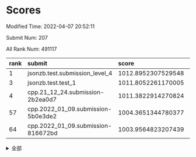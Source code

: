 # Scores

Modified Time: 2022-04-07 20:52:11

Submit Num: 207

All Rank Num: 491117

| rank |               submit               |       score        |       sigma        | pk_num |
| :--- | :--------------------------------- | :----------------- | :----------------- | :----- |
| 1    | jsonzb.test.submission_level_4     | 1012.8952307529548 | 0.8059494240684428 | 9494   |
| 3    | jsonzb.test.test_1                 | 1011.8052261170005 | 0.7821865467017941 | 9492   |
| 4    | cpp.21_12_24.submission-2b2ea0d7   | 1011.3822914270824 | 0.8026218774321282 | 9489   |
| 57   | cpp.2022_01_09.submission-5b0e3de2 | 1004.3651344780377 | 0.7253081268193907 | 9487   |
| 64   | cpp.2022_01_09.submission-816672bd | 1003.9564823207439 | 0.7063311614593689 | 9491   |


<details>
<summary>全部</summary>

| rank |                 submit                 |       score        |       sigma        | pk_num |
| :--- | :------------------------------------- | :----------------- | :----------------- | :----- |
| 1    | jsonzb.test.submission_level_4         | 1012.8952307529548 | 0.8059494240684428 | 9494   |
| 2    | gobigger.level_3.submission_level_3_41 | 1011.8526240689929 | 0.7874653323682541 | 9490   |
| 3    | jsonzb.test.test_1                     | 1011.8052261170005 | 0.7821865467017941 | 9492   |
| 4    | cpp.21_12_24.submission-2b2ea0d7       | 1011.3822914270824 | 0.8026218774321282 | 9489   |
| 5    | gobigger.level_3.submission_level_3_30 | 1011.3780787604343 | 0.7672099550032853 | 9488   |
| 6    | gobigger.level_3.submission_level_3_25 | 1011.2890082227418 | 0.7806551705914458 | 9493   |
| 7    | gobigger.level_3.submission_level_3_17 | 1011.1109972915738 | 0.7961948570800416 | 9487   |
| 8    | gobigger.level_3.submission_level_3_36 | 1010.9633444918269 | 0.7805192856467879 | 9493   |
| 9    | gobigger.level_3.submission_level_3_32 | 1010.8549016350943 | 0.7886311996076877 | 9493   |
| 10   | gobigger.level_3.submission_level_3_10 | 1010.7566781685816 | 0.7730032815205047 | 9491   |
| 11   | gobigger.level_3.submission_level_3_8  | 1010.7462474765199 | 0.7736448694153841 | 9491   |
| 12   | gobigger.level_3.submission_level_3_11 | 1010.7335458762634 | 0.7498829285453599 | 9490   |
| 13   | gobigger.level_3.submission_level_3_16 | 1010.7039885896269 | 0.7628124861885256 | 9493   |
| 14   | gobigger.level_3.submission_level_3_21 | 1010.6205559825287 | 0.7716894297718949 | 9490   |
| 15   | gobigger.level_3.submission_level_3_47 | 1010.602060108143  | 0.7477916434957245 | 9490   |
| 16   | gobigger.level_3.submission_level_3_35 | 1010.596969440212  | 0.7653729845916605 | 9493   |
| 17   | gobigger.level_3.submission_level_3_13 | 1010.5294878547734 | 0.7502031449715524 | 9491   |
| 18   | gobigger.level_3.submission_level_3_39 | 1010.5166537386323 | 0.7726205982084149 | 9495   |
| 19   | gobigger.level_3.submission_level_3_44 | 1010.4869351727131 | 0.7576334856565814 | 9492   |
| 20   | gobigger.level_3.submission_level_3_3  | 1010.3813587248625 | 0.7619219231746812 | 9489   |
| 21   | gobigger.level_3.submission_level_3_12 | 1010.3459305006451 | 0.778605943365235  | 9492   |
| 22   | gobigger.level_3.submission_level_3_23 | 1010.3028065924134 | 0.7695340595304869 | 9490   |
| 23   | gobigger.level_3.submission_level_3_20 | 1010.2575567443932 | 0.769822172345915  | 9493   |
| 24   | gobigger.level_3.submission_level_3_14 | 1010.2264886701536 | 0.7769665610144931 | 9492   |
| 25   | gobigger.level_3.submission_level_3_40 | 1010.2233448899633 | 0.7589477753392524 | 9489   |
| 26   | gobigger.level_3.submission_level_3_46 | 1010.1081437094165 | 0.752086115537836  | 9492   |
| 27   | gobigger.level_3.submission_level_3_19 | 1010.1034340785548 | 0.772579847760695  | 9492   |
| 28   | gobigger.level_3.submission_level_3_15 | 1010.0051395003816 | 0.7658216863437041 | 9487   |
| 29   | gobigger.level_3.submission_level_3_45 | 1009.9451806100702 | 0.7682260966644814 | 9486   |
| 30   | gobigger.level_3.submission_level_3_26 | 1009.8234178830306 | 0.7556533372002585 | 9488   |
| 31   | gobigger.level_3.submission_level_3_18 | 1009.7971488875498 | 0.7507313373614506 | 9492   |
| 32   | gobigger.level_3.submission_level_3_2  | 1009.7836668887859 | 0.7530902651037862 | 9492   |
| 33   | gobigger.level_3.submission_level_3_5  | 1009.6245712784769 | 0.7679951486198923 | 9487   |
| 34   | gobigger.level_3.submission_level_3_29 | 1009.6086110910387 | 0.7555060798434483 | 9478   |
| 35   | gobigger.level_3.submission_level_3_4  | 1009.5172593907927 | 0.755014134521435  | 9493   |
| 36   | gobigger.level_3.submission_level_3_28 | 1009.4306848424818 | 0.7468212058854459 | 9491   |
| 37   | gobigger.level_3.submission_level_3_49 | 1009.3668754802795 | 0.749169964158914  | 9492   |
| 38   | gobigger.level_3.submission_level_3_43 | 1009.3076868347215 | 0.7630721945245018 | 9486   |
| 39   | gobigger.level_3.submission_level_3_9  | 1009.2954737396173 | 0.7490292350591772 | 9483   |
| 40   | gobigger.level_3.submission_level_3_48 | 1009.2926401162384 | 0.7554807930012517 | 9486   |
| 41   | gobigger.level_3.submission_level_3_24 | 1009.2508924999842 | 0.7473262266785546 | 9488   |
| 42   | gobigger.level_3.submission_level_3_42 | 1009.2376197083591 | 0.7470585687533895 | 9490   |
| 43   | gobigger.level_3.submission_level_3_27 | 1009.1343643227744 | 0.7576747631952465 | 9496   |
| 44   | gobigger.level_3.submission_level_3_38 | 1009.0912900223414 | 0.7457294689793433 | 9490   |
| 45   | gobigger.level_3.submission_level_3_37 | 1009.0134725306914 | 0.7706084192943342 | 9490   |
| 46   | gobigger.level_3.submission_level_3_6  | 1008.9644437324054 | 0.7523433388120377 | 9488   |
| 47   | gobigger.level_3.submission_level_3_33 | 1008.9206769505622 | 0.7540468716162505 | 9495   |
| 48   | gobigger.level_3.submission_level_3_22 | 1008.8451913155322 | 0.7485958382417202 | 9490   |
| 49   | gobigger.level_3.submission_level_3_7  | 1008.6911464721319 | 0.7457474280273627 | 9488   |
| 50   | gobigger.level_3.submission_level_3_1  | 1008.6859167310587 | 0.745025213901582  | 9490   |
| 51   | gobigger.level_3.submission_level_3_34 | 1008.6242144264061 | 0.746182203833983  | 9487   |
| 52   | gobigger.level_3.submission_level_3_31 | 1008.4575542988589 | 0.7373713409895881 | 9491   |
| 53   | gobigger.level_3.submission_level_3_0  | 1008.3972154907784 | 0.7591683392812141 | 9488   |
| 54   | gobigger.level_1.submission_level_1_48 | 1004.8760233218676 | 0.7224297654925759 | 9491   |
| 55   | gobigger.level_1.submission_level_1_27 | 1004.8593514768585 | 0.710427907338945  | 9487   |
| 56   | gobigger.level_1.submission_level_1_11 | 1004.4207559673613 | 0.7121937359619405 | 9488   |
| 57   | cpp.2022_01_09.submission-5b0e3de2     | 1004.3651344780377 | 0.7253081268193907 | 9487   |
| 58   | gobigger.level_1.submission_level_1_43 | 1004.2909180096066 | 0.7096961480254061 | 9486   |
| 59   | gobigger.level_1.submission_level_1_38 | 1004.2768228467041 | 0.7152539798497048 | 9492   |
| 60   | gobigger.level_1.submission_level_1_25 | 1004.1659900065567 | 0.710352835617701  | 9495   |
| 61   | gobigger.level_1.submission_level_1_35 | 1004.0719880038255 | 0.7191612901751143 | 9494   |
| 62   | gobigger.level_1.submission_level_1_2  | 1004.0593707546802 | 0.7046786942845266 | 9494   |
| 63   | gobigger.level_1.submission_level_1_40 | 1004.0294689039662 | 0.7233364793728116 | 9486   |
| 64   | cpp.2022_01_09.submission-816672bd     | 1003.9564823207439 | 0.7063311614593689 | 9491   |
| 65   | gobigger.level_1.submission_level_1_23 | 1003.9469551595379 | 0.7281167376729087 | 9488   |
| 66   | gobigger.level_1.submission_level_1_10 | 1003.8228406070965 | 0.7199999698210363 | 9493   |
| 67   | gobigger.level_1.submission_level_1_19 | 1003.8002655415729 | 0.710874079696209  | 9490   |
| 68   | gobigger.level_1.submission_level_1_30 | 1003.7559768867602 | 0.719375604295659  | 9483   |
| 69   | gobigger.level_1.submission_level_1_45 | 1003.7069601223855 | 0.7152953825405309 | 9489   |
| 70   | gobigger.level_1.submission_level_1_16 | 1003.7006372163967 | 0.7151640984113178 | 9494   |
| 71   | gobigger.level_1.submission_level_1_18 | 1003.6025280169516 | 0.7203347229027117 | 9495   |
| 72   | gobigger.level_1.submission_level_1_49 | 1003.5551223508838 | 0.7176103727239062 | 9492   |
| 73   | gobigger.level_1.submission_level_1_3  | 1003.5519675515457 | 0.7109151462141579 | 9496   |
| 74   | gobigger.level_1.submission_level_1_20 | 1003.5211323663472 | 0.7304067628612768 | 9493   |
| 75   | gobigger.level_1.submission_level_1_39 | 1003.4503559986568 | 0.7142392363313017 | 9494   |
| 76   | gobigger.level_1.submission_level_1_4  | 1003.3732063366834 | 0.7126665347106648 | 9492   |
| 77   | gobigger.level_1.submission_level_1_8  | 1003.3630799793953 | 0.714289744063337  | 9488   |
| 78   | gobigger.level_1.submission_level_1_29 | 1003.362104141356  | 0.714247247956586  | 9491   |
| 79   | gobigger.level_1.submission_level_1_1  | 1003.2429638558502 | 0.7179912205837736 | 9491   |
| 80   | gobigger.level_1.submission_level_1_33 | 1003.2270232937775 | 0.7187690649399813 | 9489   |
| 81   | gobigger.level_1.submission_level_1_34 | 1003.2105742071669 | 0.7032546747218352 | 9492   |
| 82   | gobigger.level_1.submission_level_1_46 | 1003.1929720659708 | 0.7116015521062963 | 9489   |
| 83   | gobigger.level_1.submission_level_1_15 | 1003.1525954910538 | 0.7103608203163658 | 9491   |
| 84   | gobigger.level_1.submission_level_1_17 | 1003.1164544707751 | 0.7081736521297665 | 9493   |
| 85   | gobigger.level_1.submission_level_1_44 | 1003.0904778063635 | 0.7131354002408206 | 9495   |
| 86   | gobigger.level_1.submission_level_1_28 | 1003.081741489892  | 0.7132556376598755 | 9495   |
| 87   | gobigger.level_1.submission_level_1_41 | 1003.0744804159239 | 0.7129357976742    | 9494   |
| 88   | gobigger.level_1.submission_level_1_6  | 1003.0668510911306 | 0.7232687906167946 | 9488   |
| 89   | gobigger.level_1.submission_level_1_36 | 1003.0539166409294 | 0.7092007423621539 | 9489   |
| 90   | gobigger.level_1.submission_level_1_21 | 1003.0474418310305 | 0.7115999749576838 | 9489   |
| 91   | gobigger.level_1.submission_level_1_9  | 1002.8935048680779 | 0.7103896753442124 | 9492   |
| 92   | gobigger.level_1.submission_level_1_42 | 1002.8782710447473 | 0.7288664374866322 | 9490   |
| 93   | gobigger.level_1.submission_level_1_31 | 1002.7951774042654 | 0.7045960651255552 | 9492   |
| 94   | gobigger.level_1.submission_level_1_7  | 1002.7437988868106 | 0.7146130738369924 | 9490   |
| 95   | gobigger.level_1.submission_level_1_24 | 1002.5475117011594 | 0.7129693948559166 | 9493   |
| 96   | gobigger.level_1.submission_level_1_0  | 1002.521291972957  | 0.7040141662281206 | 9490   |
| 97   | gobigger.level_1.submission_level_1_12 | 1002.4849084156511 | 0.7112248124943802 | 9489   |
| 98   | gobigger.level_1.submission_level_1_14 | 1002.4830273334396 | 0.7171080803027248 | 9495   |
| 99   | gobigger.level_1.submission_level_1_5  | 1002.2807437809123 | 0.7199657124452323 | 9491   |
| 100  | gobigger.level_1.submission_level_1_13 | 1002.2751556309016 | 0.7103558229873954 | 9492   |
| 101  | gobigger.level_1.submission_level_1_22 | 1002.2575866502293 | 0.7164238538217685 | 9486   |
| 102  | gobigger.level_1.submission_level_1_32 | 1002.1521927637743 | 0.7028017834164809 | 9484   |
| 103  | gobigger.level_1.submission_level_1_37 | 1001.863170246661  | 0.7125187402806396 | 9495   |
| 104  | gobigger.level_1.submission_level_1_26 | 1001.4122549184777 | 0.7094385552672478 | 9491   |
| 105  | gobigger.level_1.submission_level_1_47 | 1001.3870005184517 | 0.7085914178085132 | 9488   |
| 106  | gobigger.random.submission_random_29   | 997.3852595091383  | 0.7148506398233347 | 9487   |
| 107  | gobigger.random.submission_random_37   | 997.1723539297658  | 0.7102093644502147 | 9489   |
| 108  | gobigger.random.submission_random_27   | 997.1405186695054  | 0.7217861687564349 | 9486   |
| 109  | gobigger.random.submission_random_12   | 997.1191622224651  | 0.6967530968750928 | 9489   |
| 110  | gobigger.random.submission_random_20   | 997.0659640304541  | 0.7034426264623844 | 9492   |
| 111  | gobigger.random.submission_random_33   | 996.9982043012425  | 0.7128392703017281 | 9488   |
| 112  | gobigger.random.submission_random_43   | 996.8838853806038  | 0.7173343249925304 | 9491   |
| 113  | gobigger.random.submission_random_2    | 996.7901506637481  | 0.7095534372698133 | 9489   |
| 114  | gobigger.random.submission_random_38   | 996.7893216716465  | 0.719285127051552  | 9491   |
| 115  | gobigger.random.submission_random_47   | 996.7030336994841  | 0.7215142458316667 | 9490   |
| 116  | gobigger.random.submission_random_8    | 996.6729407916752  | 0.7002041119151224 | 9489   |
| 117  | gobigger.random.submission_random_23   | 996.6588278955684  | 0.7074559090591046 | 9485   |
| 118  | gobigger.random.submission_random_4    | 996.6342776246868  | 0.7124719509089422 | 9493   |
| 119  | gobigger.random.submission_random_10   | 996.4524440922875  | 0.7153224643927727 | 9494   |
| 120  | gobigger.random.submission_random_26   | 996.4495253750954  | 0.712919758796239  | 9491   |
| 121  | gobigger.random.submission_random_44   | 996.4395723175942  | 0.7199930320643871 | 9487   |
| 122  | gobigger.random.submission_random_39   | 996.4373840579798  | 0.7018533999983897 | 9496   |
| 123  | gobigger.random.submission_random_36   | 996.4175362624984  | 0.7197860842211662 | 9491   |
| 124  | gobigger.random.submission_random_22   | 996.4021742116587  | 0.7147245598931615 | 9494   |
| 125  | gobigger.random.submission_random_49   | 996.3952396035071  | 0.7147065741423128 | 9490   |
| 126  | gobigger.random.submission_random_17   | 996.3929771223901  | 0.70540620875609   | 9493   |
| 127  | gobigger.random.submission_random_35   | 996.3856448513942  | 0.714279858671797  | 9494   |
| 128  | gobigger.random.submission_random_16   | 996.306054052906   | 0.710172288951219  | 9491   |
| 129  | gobigger.random.submission_random_21   | 996.2567825024986  | 0.7125339295924575 | 9491   |
| 130  | gobigger.random.submission_random_5    | 996.2346417628271  | 0.70098508365177   | 9489   |
| 131  | gobigger.random.submission_random_15   | 996.1661475709114  | 0.7152572335824483 | 9491   |
| 132  | gobigger.random.submission_random_28   | 996.134161953317   | 0.7266799703259498 | 9493   |
| 133  | gobigger.random.submission_random_3    | 996.0847246839502  | 0.7065113070983153 | 9491   |
| 134  | gobigger.random.submission_random_18   | 996.0345264228267  | 0.7117877924319013 | 9487   |
| 135  | gobigger.random.submission_random_34   | 996.0172531601703  | 0.7217593026035126 | 9488   |
| 136  | gobigger.random.submission_random_7    | 995.9369327843302  | 0.718154869204727  | 9489   |
| 137  | gobigger.random.submission_random_24   | 995.9246871939139  | 0.7097124301425736 | 9493   |
| 138  | gobigger.random.submission_random_14   | 995.8648412260086  | 0.6979282332267871 | 9487   |
| 139  | gobigger.random.submission_random_0    | 995.6815621487641  | 0.7116875839656795 | 9488   |
| 140  | gobigger.random.submission_random_11   | 995.6805074954897  | 0.7067551362418374 | 9495   |
| 141  | gobigger.random.submission_random_25   | 995.67291828029    | 0.7163730144755628 | 9489   |
| 142  | gobigger.random.submission_random_31   | 995.6288425417955  | 0.711831247238919  | 9486   |
| 143  | gobigger.random.submission_random_46   | 995.5798636043072  | 0.7112525989312208 | 9489   |
| 144  | gobigger.random.submission_random_42   | 995.5030196378113  | 0.7079072124169389 | 9489   |
| 145  | gobigger.random.submission_random_48   | 995.5022767989591  | 0.7097415957758474 | 9487   |
| 146  | gobigger.random.submission_random_1    | 995.497465950567   | 0.7194978866223826 | 9489   |
| 147  | gobigger.random.submission_random_32   | 995.4918180054623  | 0.7082144136353195 | 9489   |
| 148  | gobigger.random.submission_random_40   | 995.4571220699517  | 0.702247258942877  | 9492   |
| 149  | gobigger.random.submission_random_30   | 995.4282856624492  | 0.7159976949058661 | 9492   |
| 150  | gobigger.random.submission_random_13   | 995.3400037269694  | 0.7245876299884585 | 9490   |
| 151  | gobigger.level_2.submission_level_2_25 | 995.2629707844771  | 0.7319112755290074 | 9491   |
| 152  | gobigger.random.submission_random_45   | 995.0421232264557  | 0.7087542549537447 | 9491   |
| 153  | gobigger.random.submission_random_6    | 994.9969265520459  | 0.7187960835478096 | 9490   |
| 154  | gobigger.random.submission_random_41   | 994.8771777567428  | 0.7108752496518903 | 9491   |
| 155  | gobigger.random.submission_random_9    | 994.6397508076291  | 0.7254531450869054 | 9488   |
| 156  | gobigger.random.submission_random_19   | 994.5461362847166  | 0.7244423338004362 | 9491   |
| 157  | gobigger.level_2.submission_level_2_44 | 994.0402095959494  | 0.7370475535012003 | 9484   |
| 158  | gobigger.level_2.submission_level_2_1  | 993.9654594281714  | 0.7310826179427985 | 9490   |
| 159  | gobigger.level_2.submission_level_2_2  | 993.9358300740017  | 0.7495722897315398 | 9492   |
| 160  | gobigger.level_2.submission_level_2_23 | 993.8179042267649  | 0.7337201085800432 | 9493   |
| 161  | gobigger.level_2.submission_level_2_15 | 993.6959100348489  | 0.736275538936537  | 9488   |
| 162  | gobigger.level_2.submission_level_2_33 | 993.5101141367498  | 0.7313274870044704 | 9486   |
| 163  | gobigger.level_2.submission_level_2_4  | 993.2291021132189  | 0.7413911574275244 | 9485   |
| 164  | gobigger.level_2.submission_level_2_42 | 993.1185293532608  | 0.7274890786832594 | 9489   |
| 165  | gobigger.level_2.submission_level_2_11 | 992.9707224782608  | 0.7551285675168278 | 9487   |
| 166  | gobigger.level_2.submission_level_2_37 | 992.891633178413   | 0.7380505449184798 | 9489   |
| 167  | gobigger.level_2.submission_level_2_24 | 992.8200409487665  | 0.7387687116904585 | 9493   |
| 168  | gobigger.level_2.submission_level_2_28 | 992.7021522576583  | 0.7387388766044461 | 9492   |
| 169  | gobigger.level_2.submission_level_2_8  | 992.6657919629993  | 0.740558939389673  | 9487   |
| 170  | gobigger.level_2.submission_level_2_12 | 992.6644176356629  | 0.7388342752022924 | 9496   |
| 171  | gobigger.level_2.submission_level_2_14 | 992.5998269909996  | 0.7606142927339264 | 9492   |
| 172  | gobigger.level_2.submission_level_2_21 | 992.5494012390386  | 0.7479643892741926 | 9486   |
| 173  | gobigger.level_2.submission_level_2_30 | 992.5355641225043  | 0.7506023340581306 | 9490   |
| 174  | gobigger.level_2.submission_level_2_20 | 992.4974877323548  | 0.7405470904224992 | 9490   |
| 175  | gobigger.level_2.submission_level_2_40 | 992.4957112712177  | 0.7325842624784817 | 9489   |
| 176  | gobigger.level_2.submission_level_2_38 | 992.4840747118174  | 0.7407495860691251 | 9490   |
| 177  | gobigger.level_2.submission_level_2_3  | 992.4524487362069  | 0.7630174794462236 | 9490   |
| 178  | gobigger.level_2.submission_level_2_22 | 992.4203653084159  | 0.7343092152860091 | 9489   |
| 179  | gobigger.level_2.submission_level_2_7  | 992.4184015684673  | 0.7449603627905063 | 9486   |
| 180  | gobigger.level_2.submission_level_2_39 | 992.377772104391   | 0.7308467742007094 | 9491   |
| 181  | gobigger.level_2.submission_level_2_16 | 992.3496560480263  | 0.7469220546510388 | 9487   |
| 182  | gobigger.level_2.submission_level_2_5  | 992.2787441087303  | 0.7300744211662324 | 9486   |
| 183  | gobigger.level_2.submission_level_2_47 | 992.0796140714751  | 0.7683452177590782 | 9484   |
| 184  | gobigger.level_2.submission_level_2_13 | 992.0648950857208  | 0.7467020155294734 | 9487   |
| 185  | gobigger.level_2.submission_level_2_29 | 991.9487786476396  | 0.745986339111488  | 9491   |
| 186  | gobigger.level_2.submission_level_2_31 | 991.8501259279972  | 0.7427223112149732 | 9492   |
| 187  | gobigger.level_2.submission_level_2_34 | 991.7783261108606  | 0.7418223669502436 | 9492   |
| 188  | gobigger.level_2.submission_level_2_41 | 991.7664960591801  | 0.7561385440265097 | 9496   |
| 189  | gobigger.level_2.submission_level_2_19 | 991.7531515360924  | 0.7424250253081754 | 9491   |
| 190  | gobigger.level_2.submission_level_2_35 | 991.7485454733945  | 0.7409986868953798 | 9487   |
| 191  | gobigger.level_2.submission_level_2_27 | 991.6751841397568  | 0.7661153956425758 | 9492   |
| 192  | gobigger.level_2.submission_level_2_36 | 991.663780021481   | 0.7513680900821471 | 9487   |
| 193  | gobigger.level_2.submission_level_2_49 | 991.6012267617966  | 0.7531500574752991 | 9487   |
| 194  | gobigger.level_2.submission_level_2_18 | 991.5709438364923  | 0.7473614720119723 | 9496   |
| 195  | gobigger.level_2.submission_level_2_26 | 991.5641351404074  | 0.7539319305988491 | 9490   |
| 196  | gobigger.level_2.submission_level_2_43 | 991.5145804767924  | 0.7481092941699592 | 9490   |
| 197  | gobigger.level_2.submission_level_2_6  | 991.346855012102   | 0.7604362297170647 | 9485   |
| 198  | gobigger.level_2.submission_level_2_9  | 991.3245017703605  | 0.7488471573264529 | 9487   |
| 199  | gobigger.level_2.submission_level_2_48 | 991.2862629966382  | 0.7463934840782063 | 9491   |
| 200  | gobigger.level_2.submission_level_2_45 | 991.2253774708574  | 0.7301821321609968 | 9494   |
| 201  | gobigger.level_2.submission_level_2_46 | 991.0956246229105  | 0.7619978816212405 | 9494   |
| 202  | gobigger.level_2.submission_level_2_17 | 991.0492275419607  | 0.7484350678177257 | 9492   |
| 203  | gobigger.level_2.submission_level_2_0  | 990.8488356077812  | 0.7619698652552459 | 9487   |
| 204  | gobigger.level_2.submission_level_2_10 | 990.7024577298922  | 0.7623349145938844 | 9486   |
| 205  | gobigger.level_2.submission_level_2_32 | 990.2280121835097  | 0.7642713781930978 | 9491   |
| 206  | gobigger.none.submission_none_0        | 977.9071476016437  | 1.3213641909294827 | 9498   |
| 207  | gobigger.none.submission_none_1        | 975.5137964148377  | 1.5874364180408818 | 9493   |

</details>